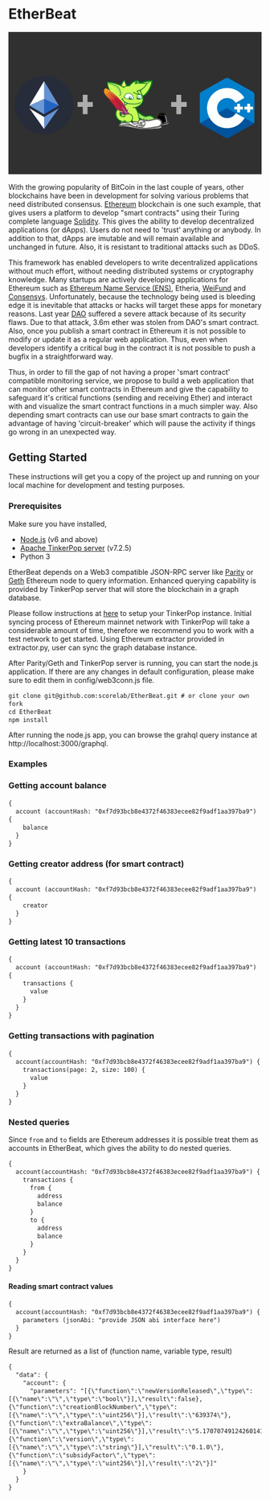 # EtherBeat

![Logo](/images/logo.jpg)

With the growing popularity of BitCoin in the last couple of years, other blockchains have been in development for solving various problems that need distributed consensus. [Ethereum](https://www.ethereum.org/) blockchain is one such example, that gives users a platform to develop "smart contracts" using their Turing complete language [Solidity](https://solidity.readthedocs.io/en/v0.4.25/).  This gives the ability to develop decentralized applications (or dApps). Users do not need to 'trust' anything or anybody.  In addition to that, dApps are imutable and will remain available and unchanged in future. Also, it is resistant to traditional attacks such as DDoS. 


This framework has enabled developers to write decentralized applications without much effort, without needing distributed systems or cryptography knowledge. Many startups are actively developing applications for Ethereum such as [Ethereum Name Service (ENS)](https://ens.domains/), Etheria, [WeiFund](http://weifund.io/) and [Consensys](https://new.consensys.net/).  Unfortunately, because the technology being used is bleeding edge it is inevitable that attacks or hacks will target these apps for monetary reasons.  Last year [DAO](https://medium.com/swlh/the-story-of-the-dao-its-history-and-consequences-71e6a8a551ee) suffered a severe attack because of its security flaws. Due to that attack, 3.6m ether was stolen from DAO's smart contract.  Also, once you publish a smart contract in Ethereum it is not possible to modify or update it as a regular web application. Thus, even when developers identify a critical bug in the contract it is not possible to push a bugfix in a straightforward way. 


Thus, in order to fill the gap of not having a proper 'smart contract' compatible monitoring service, we propose to build a web application that can monitor other smart contracts in Ethereum and give the capability to safeguard it's critical functions (sending and receiving Ether) and interact with and visualize the smart contract functions in a much simpler way.  Also depending smart contracts can use our base smart contracts to gain the advantage of having 'circuit-breaker' which will pause the activity if things go wrong in an unexpected way.

## Getting Started

These instructions will get you a copy of the project up and running on your local machine for development and testing purposes.

### Prerequisites

Make sure you have installed,
  - [Node.js](http://nodejs.org/) (v6 and above)
  - [Apache TinkerPop server](http://tinkerpop.apache.org/) (v7.2.5)
  - Python 3

EtherBeat depends on a Web3 compatible JSON-RPC server like [Parity](https://github.com/paritytech/parity) or [Geth](https://github.com/ethereum/go-ethereum/wiki/geth) Ethereum node to query information.
Enhanced querying capability is provided by TinkerPop server that will store the blockchain in a graph database.

Please follow instructions at [here](http://tinkerpop.apache.org/docs/current/tutorials/getting-started/) to setup your TinkerPop instance.
Initial syncing process of Ethereum mainnet network with TinkerPop will take a considerable amount of time, therefore we recommend you to work with a test network to get started.
Using Ethereum extractor provided in extractor.py, user can sync the graph database instance.

After Parity/Geth and TinkerPop server is running, you can start the node.js application.
If there are any changes in default configuration, please make sure to edit them in config/web3conn.js file.

```
git clone git@github.com:scorelab/EtherBeat.git # or clone your own fork
cd EtherBeat
npm install
```

After running the node.js app, you can browse the grahql query instance at http://localhost:3000/graphql.

### Examples

### Getting account balance

```
{
  account (accountHash: "0xf7d93bcb8e4372f46383ecee82f9adf1aa397ba9") {
    balance
  }
}
```

### Getting creator address (for smart contract)

```
{
  account (accountHash: "0xf7d93bcb8e4372f46383ecee82f9adf1aa397ba9") {
    creator
  }
}
```

### Getting latest 10 transactions

```
{
  account (accountHash: "0xf7d93bcb8e4372f46383ecee82f9adf1aa397ba9") {
    transactions {
      value
    }
  }
}
```

### Getting transactions with pagination

```
{
  account(accountHash: "0xf7d93bcb8e4372f46383ecee82f9adf1aa397ba9") {
    transactions(page: 2, size: 100) {
      value
    }
  }
}
```

### Nested queries

Since `from` and `to` fields are Ethereum addresses it is possible treat them as accounts in EtherBeat, which gives the ability to do nested queries.

```
{
  account(accountHash: "0xf7d93bcb8e4372f46383ecee82f9adf1aa397ba9") {
    transactions {
      from {
        address
        balance
      }
      to {
        address
        balance
      }
    }
  }
}
```

#### Reading smart contract values

```
{
  account(accountHash: "0xf7d93bcb8e4372f46383ecee82f9adf1aa397ba9") {
    parameters (jsonAbi: "provide JSON abi interface here")
  }
}

```

Result are returned as a list of (function name, variable type, result)

```
{
  "data": {
    "account": {
      "parameters": "[{\"function\":\"newVersionReleased\",\"type\":[{\"name\":\"\",\"type\":\"bool\"}],\"result\":false},{\"function\":\"creationBlockNumber\",\"type\":[{\"name\":\"\",\"type\":\"uint256\"}],\"result\":\"639374\"},{\"function\":\"extraBalance\",\"type\":[{\"name\":\"\",\"type\":\"uint256\"}],\"result\":\"5.1707074912426014124443e+22\"},{\"function\":\"version\",\"type\":[{\"name\":\"\",\"type\":\"string\"}],\"result\":\"0.1.0\"},{\"function\":\"subsidyFactor\",\"type\":[{\"name\":\"\",\"type\":\"uint256\"}],\"result\":\"2\"}]"
    }
  }
}
```